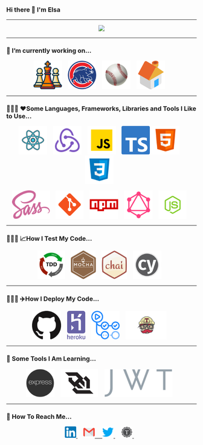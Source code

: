 ### Hi there 👋 I'm Elsa

***

<p align="center"> 
  <img src="https://github-readme-stats.vercel.app/api?username=ElsaFluss&theme=nord&show_icons=true"/>
</p>

***

<h3 align="left"> 🔭 I’m currently working on... </h3>

<p align="center">
  <code><a href="https://github.com/ChessAdventure/client" target="_blank"><img alt='ChessPedition' title='ChessPedition' height="75" src="/icons/chess.png"></a></code> &nbsp;&nbsp;
  <code><a href="https://github.com/elsafluss/whos-that-cub" target="_blank"><img alt='Cubs logo' title='whos-that-cub' height="75" src="/icons/cubs.png"></a></code> &nbsp;&nbsp;  
  <code><a href="https://github.com/elsafluss/scorekeeper" target="_blank"><img alt='baseball' title='scorekeeper' height="75" src="/icons/baseball.png"></a></code> &nbsp;&nbsp;  
  <code><a href="https://github.com/elsafluss/home-site" target="_blank"><img alt='home' title='personal site' height="75" src="/icons/homepage.png"></a></code> &nbsp;&nbsp;
</p>

***

<h3 align="left"> 👨🏻‍💻 ❤️Some Languages, Frameworks, Libraries and Tools I Like to Use... </h3>

<p align="center">
  <code><img alt='React' title='React' height="75" src="https://github.com/chandan-reddy-k/chandan-reddy-k/blob/master/assets/react.png"></code> &nbsp;&nbsp;
  <code><img alt='Redux' title='Redux' height="75" src="https://github.com/chandan-reddy-k/chandan-reddy-k/blob/master/assets/redux.png"></code> &nbsp;&nbsp;
  <code><img alt='JavaScript' title='JavaScript' height="75" src="https://github.com/chandan-reddy-k/chandan-reddy-k/blob/master/assets/js.png"></code> &nbsp;&nbsp;
  <code><img alt='TypeScript' title='TypeScript' height="75" src="/icons/typescript.png"></code> 
  <code><img alt='HTML' title='HTML' height="75" src="https://github.com/chandan-reddy-k/chandan-reddy-k/blob/master/assets/html.png"></code> &nbsp;&nbsp;
  <code><img alt='CSS' title='CSS' height="75" src="https://github.com/chandan-reddy-k/chandan-reddy-k/blob/master/assets/css.png"></code>
&nbsp;&nbsp;
  </p>
  <p align="center">
    <code><img alt='SCSS' title='SCSS' height="75" src="/icons/sass.png"></code>
&nbsp;&nbsp;
  <code><img alt='GIT' title='Git' height="75" src="https://github.com/chandan-reddy-k/chandan-reddy-k/blob/master/assets/git.png"></code> &nbsp;&nbsp;
  <code><img alt='NPM' title='npm' height="75" src="https://github.com/chandan-reddy-k/chandan-reddy-k/blob/master/assets/npm.png"></code> &nbsp;&nbsp;
  <code><img alt='graphQL' title='graphQL' height="75" src="/icons/graphql.png"></code> &nbsp;&nbsp;
  <code><img alt='node.js' title='node' height="75" src="/icons/node.png"></code> &nbsp;&nbsp;
</p>

***

<h3 align="left"> 👨🏻‍💻 📈How I Test My Code... </h3>

<p align="center">
  <code><img alt='TDD' title='TDD' height="75" src="/icons/tdd.png"></code> &nbsp;&nbsp;
  <code><img alt='Mocha' title='Mocha' height="75" src="/icons/mocha.png"></code> &nbsp;&nbsp;
  <code><img alt='Chai' title='Chai' height="75" src="/icons/chai.png"></code> &nbsp;&nbsp;
  <code><img alt='Cypress.io' title='Cypress.io' height="75" src="/icons/cypress.png"></code> &nbsp;&nbsp;
</p>

***
<h3 align="left"> 👨🏻‍💻 ✈️How I Deploy My Code... </h3>

<p align="center">
  <code><img alt='GH Pages' title='GH Pages' height="75" src="/icons/GitHub-Mark.png"></code> &nbsp;&nbsp;
  <code><img alt='Heroku' title='Heroku' height="75" src="/icons/heroku.png"></code> &nbsp;&nbsp;
  <code><img alt='GH Actions' title='GH Actions' height="75" src="/icons/githubactions.png"></code> &nbsp;&nbsp;
  <code><img alt='TravisCI' title='TravisCI' height="75" src="/icons/travis.png"></code> &nbsp;&nbsp;
</p>

***

<h3 align="left"> 🍎 Some Tools I Am Learning... </h3>

<p align="center">
  <code><img alt='express.js' title='express' height="75" src="/icons/express.png"></code> &nbsp;&nbsp;
  <code><img alt='websockets' title='websockets' height="75" src="/icons/websockets.png"></code> &nbsp;&nbsp;
  <code><img alt='JWT' title='JWT' height="75" src="/icons/jwt.png"></code> &nbsp;&nbsp;
</p>

***
<h3 align="left">📱 How To Reach Me... </h3>

<p align="center"> 
  <a href="https://www.linkedin.com/in/elsafluss" target="_blank" rel="noopener noreferrer">
    <img src="https://github.com/chandan-reddy-k/chandan-reddy-k/blob/master/assets/linkedin.svg" width="30px"    alt="LinkedIn">
  </a>
  &nbsp; &nbsp;
  <a href="mailto:elsafluss@gmail.com">
    <img alt='ealt='' mail me!' src="https://github.com/chandan-reddy-k/chandan-reddy-k/blob/master/assets/gmail.svg" width="30px" alt="email"
  </a>
  &nbsp; &nbsp;
  <a href="https://twitter.com/hopepunkelsa" target="_blank" rel="noopener noreferrer">
    <img alt='visit my twitter'src="https://github.com/chandan-reddy-k/chandan-reddy-k/blob/master/assets/twitter.svg" width="30px" alt="Twitter">
  </a>
  &nbsp; &nbsp;
  <a href="https://terminal.turing.edu/alumni/745-elsa-fluss" target="_blank" rel="noopener noreferrer">
    <img alt='my portfolio'src="/icons/turing.png" width="30px" alt="Turing portfolio">
  </a>
  &nbsp; &nbsp;
</p>


<!--
**elsafluss/elsafluss** is a ✨ _special_ ✨ repository because its `README.md` (this file) appears on your GitHub profile.

Here are some ideas to get you started:
  <code><a href="https://turing.edu/" target="_blank"><img alt='Turing' title='turing' height="75" src="/icons/turing.png"></a></code> &nbsp;&nbsp;

- 🌱 I’m currently learning ...
- 👯 I’m looking to collaborate on ...
- 🤔 I’m looking for help with ...
- 💬 Ask me about ...
- 📫 How to reach me: ...
- 😄 Pronouns: ...
- ⚡ Fun fact: ...
- 
-->
